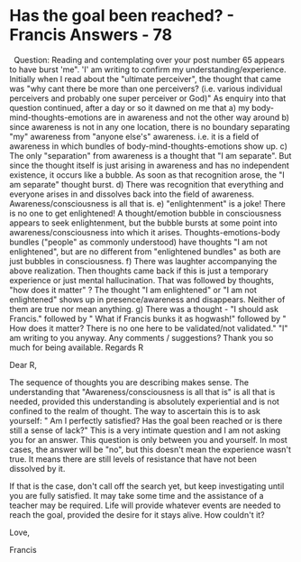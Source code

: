 # Has the goal been reached? - Francis Answers - 78

&nbsp;
Question: Reading and contemplating over your post number 65 appears to have burst 'me&quot;. 'I' am writing to confirm my understanding/experience. Initially when I read about the &quot;ultimate perceiver&quot;, the thought that came was &quot;why cant there be more than one perceivers? (i.e. various individual perceivers and probably one super perceiver or God)&quot; As enquiry into that question continued, after a day or so it dawned on me that a) my body-mind-thoughts-emotions are in awareness and not the other way around b) since awareness is not in any one location, there is no boundary separating &quot;my&quot; awareness from &quot;anyone else's&quot; awareness. i.e. it is a field of awareness in which bundles of body-mind-thoughts-emotions show up. c) The only &quot;separation&quot; from awareness is a thought that &quot;I am separate&quot;. But since the thought itself is just arising in awareness and has no independent existence, it occurs like a bubble. As soon as that recognition arose, the &quot;I am separate&quot; thought burst. d) There was recognition that everything and everyone arises in and dissolves back into the field of awareness. Awareness/consciousness is all that is. e) &quot;enlightenment&quot; is a joke! There is no one to get enlightened! A thought/emotion bubble in consciousness appears to seek enlightenment, but the bubble bursts at some point into awareness/consciousness into which it arises. Thoughts-emotions-body bundles (&quot;people&quot; as commonly understood) have thoughts &quot;I am not enlightened&quot;, but are no different from &quot;enlightened bundles&quot; as both are just bubbles in consciousness. f) There was laughter accompanying the above realization. Then thoughts came back if this is just a temporary experience or just mental hallucination. That was followed by thoughts, &quot;how does it matter&quot; ? The thought &quot;I am enlightened&quot; or &quot;I am not enlightened&quot; shows up in presence/awareness and disappears. Neither of them are true nor mean anything. g) There was a thought - &quot;I should ask Francis.&quot; followed by &quot; What if Francis bunks it as hogwash!&quot; followed by &quot; How does it matter? There is no one here to be validated/not validated.&quot; &quot;I&quot; am writing to you anyway. Any comments / suggestions? Thank you so much for being available. Regards R


Dear R,

The sequence of thoughts you are describing makes sense. The understanding that &quot;Awareness/consciousness is all that is&quot; is all that is needed, provided this understanding is absolutely experiential and is not confined to the realm of thought. The way to ascertain this is to ask yourself: &quot; Am I perfectly satisfied? Has the goal been reached or is there still a sense of lack?&quot; This is a very intimate question and I am not asking you for an answer. This question is only between you and yourself. In most cases, the answer will be &quot;no&quot;, but this doesn't mean the experience wasn't true. It means there are still levels of resistance that have not been dissolved by it.

If that is the case, don't call off the search yet, but keep investigating until you are fully satisfied. It may take some time and the assistance of a teacher may be required. Life will provide whatever events are needed to reach the goal, provided the desire for it stays alive. How couldn't it?

Love,

Francis




